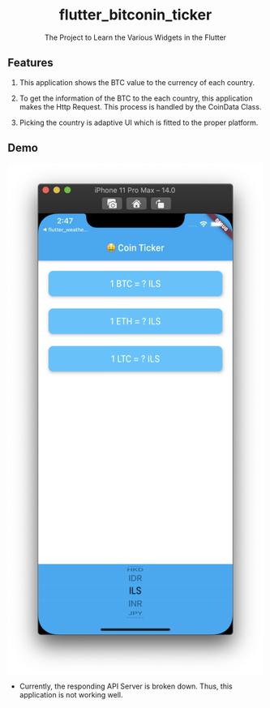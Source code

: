 <h1 align="center">flutter_bitconin_ticker</h1>
<div align="center">
    The Project to Learn the Various Widgets in the Flutter
</div>

## Features

1. This application shows the BTC value to the currency of each country.

2. To get the information of the BTC to the each country, this application makes the Http Request. This process is handled by the CoinData Class.

3. Picking the country is adaptive UI which is fitted to the proper platform.

## Demo

<div style="display:flex" align="center">
    <img src="images/1.png" alt="1" width="600"/>
</div>

-   Currently, the responding API Server is broken down. Thus, this application is not working well.

